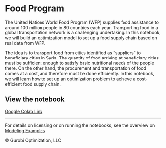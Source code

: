 # Food Program

The United Nations World Food Program (WFP) supplies food assistance to around 100 million people in 80 countries each year. Transporting food in a global transportation network is a challenging undertaking. In this notebook, we will build an optimization model to set up a food supply chain based on real data from WFP.

The idea is to transport food from cities identified as “suppliers” to beneficiary cities in Syria. The quantity of food arriving at beneficiary cities must be sufficient enough to satisfy basic nutritional needs of the people there. On the other hand, the procurement and transportation of food comes at a cost, and therefore must be done efficiently. In this notebook, we will learn how to set up an optimization problem to achieve a cost-efficient food supply chain.

## View the notebook

[Google Colab Link](https://colab.research.google.com/github/Gurobi/modeling-examples/blob/master/food_program/food_supply.ipynb)

----
For details on licensing or on running the notebooks, see the overview on [Modeling Examples](../)

© Gurobi Optimization, LLC
